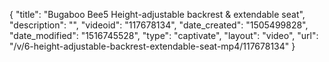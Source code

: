 {
    "title": "Bugaboo Bee5 Height-adjustable backrest & extendable seat",
    "description": "",
    "videoid": "117678134",
    "date_created": "1505499828",
    "date_modified": "1516745528",
    "type": "captivate",
    "layout": "video",
    "url": "\/v\/6-height-adjustable-backrest-extendable-seat-mp4\/117678134"
}
